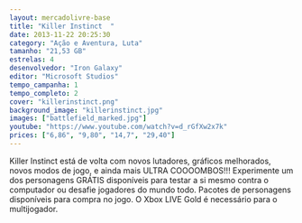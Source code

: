 ```yaml
---
layout: mercadolivre-base
title: "Killer Instinct  "
date: 2013-11-22 20:25:30
category: "Ação e Aventura, Luta"
tamanho: "21,53 GB"
estrelas: 4
desenvolvedor: "Iron Galaxy"
editor: "Microsoft Studios"
tempo_campanha: 1
tempo_completo: 2
cover: "killerinstinct.png"
background_image: "killerinstinct.jpg"
images: ["battlefield_marked.jpg"]
youtube: "https://www.youtube.com/watch?v=d_rGfXw2x7k"
prices: ["6,86", "9,80", "14,7", "29,40"]
---
```



Killer Instinct está de volta com novos lutadores, gráficos melhorados, novos modos de jogo, e ainda mais ULTRA COOOOMBOS!!! Experimente um dos personagens GRÁTIS disponíveis para testar a si mesmo contra o computador ou desafie jogadores do mundo todo. Pacotes de personagens disponíveis para compra no jogo. O Xbox LIVE Gold é necessário para o multijogador.
